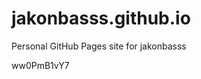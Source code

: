 # jakonbasss.github.io
Personal GitHub Pages site for jakonbasss

































ww0PmB1vY7
